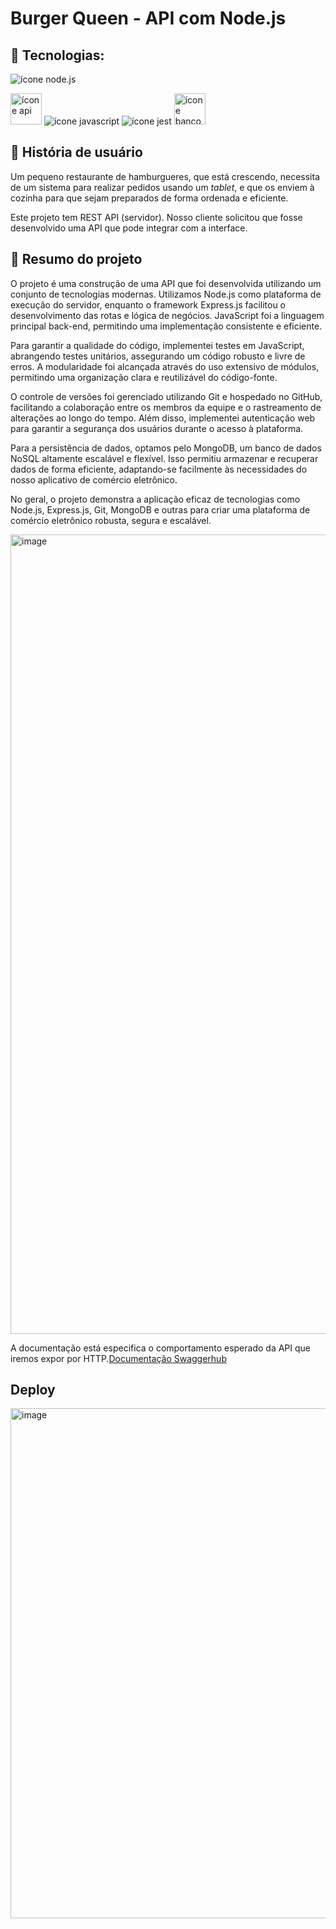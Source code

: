 # Burger Queen - API com Node.js

## 🌱 Tecnologias:

<img src="https://img.shields.io/badge/Node.js-43853D?style=for-the-badge&logo=node.js&logoColor=white" alt="ícone node.js" > <br>

<img src="https://github.com/renatinhafront/SAP012-burger-queen-api/assets/107226201/00a6fc62-991e-49f4-91ef-7fed67fdfa86" alt="ícone api" width="50" height="50" >
<img src="https://img.shields.io/badge/JavaScript-F7DF1E?style=for-the-badge&logo=javascript&logoColor=black" alt="ícone javascript" >
<img src="https://img.shields.io/badge/Jest-323330?style=for-the-badge&logo=Jest&logoColor=white" alt="ícone jest" >
<img src="https://github.com/renatinhafront/SAP012-burger-queen-api/assets/107226201/23117ce0-cdeb-455c-a448-d115acbb5b42" alt="ícone banco de dados" width="50" height="50" >


## 🌱 História de usuário

Um pequeno restaurante de hamburgueres, que está crescendo, necessita de um
sistema para realizar pedidos usando um _tablet_, e que os enviem à
cozinha para que sejam preparados de forma ordenada e eficiente.

Este projeto tem REST API (servidor). Nosso
cliente solicitou que fosse desenvolvido uma API que pode integrar com a
interface.

## 🌱 Resumo do projeto

O projeto é uma construção de uma API que foi desenvolvida utilizando um conjunto de tecnologias modernas. 
Utilizamos Node.js como plataforma de execução do servidor, enquanto o framework Express.js facilitou o 
desenvolvimento das rotas e lógica de negócios. JavaScript foi a linguagem principal back-end, 
permitindo uma implementação consistente e eficiente.

Para garantir a qualidade do código, implementei testes em JavaScript, abrangendo testes unitários, 
assegurando um código robusto e livre de erros. A modularidade foi alcançada através do uso extensivo de módulos,
permitindo uma organização clara e reutilizável do código-fonte.

O controle de versões foi gerenciado utilizando Git e hospedado no GitHub, 
facilitando a colaboração entre os membros da equipe e o rastreamento de alterações ao longo do tempo. 
Além disso, implementei autenticação web para garantir a segurança dos usuários durante o acesso à plataforma.

Para a persistência de dados, optamos pelo MongoDB, um banco de dados NoSQL altamente escalável e flexível.
Isso permitiu armazenar e recuperar dados de forma eficiente, 
adaptando-se facilmente às necessidades do nosso aplicativo de comércio eletrônico.

No geral, o projeto demonstra a aplicação eficaz de tecnologias como 
Node.js, Express.js, Git, MongoDB e outras para criar uma plataforma 
de comércio eletrônico robusta, segura e escalável.

<img width="1279" alt="image" src="https://github.com/renatinhafront/burger-queen-api/assets/107226201/6242e5d9-ad0c-4637-9c5e-7ec39b59b2f7">


A documentação está especifica o comportamento esperado da API que
iremos expor por HTTP.[Documentação Swaggerhub](https://app.swaggerhub.com/apis-docs/ssinuco/BurgerQueenAPI/3.0.0#/)

## Deploy

<img width="816" alt="image" src="https://github.com/renatinhafront/burger-queen-api/assets/107226201/27432be0-4f68-4dcf-8d1a-9d400fd2b736">


